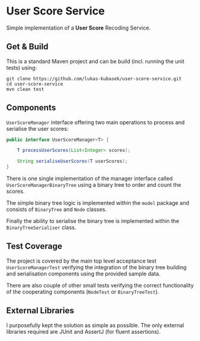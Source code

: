 User Score Service
==================

Simple implementation of a **User Score** Recoding Service.

Get & Build
-----------

This is a standard Maven project and can be build (incl. running the unit tests) using:

```
git clone https://github.com/lukas-kubasek/user-score-service.git
cd user-score-service 
mvn clean test
```

Components
----------

`UserScoreManager` interface offering two main operations to process and serialise the user scores:

```Java
public interface UserScoreManager<T> {

    T processUserScores(List<Integer> scores);

    String serialiseUserScores(T userScores);
}
``` 

There is one single implementation of the manager interface called `UserScoreManagerBinaryTree` using a binary tree
to order and count the scores.

The simple binary tree logic is implemented within the `model` package and consists of `BinaryTree` and `Node` classes.

Finally the ability to serialise the binary tree is implemented within the `BinaryTreeSerialiser` class.

Test Coverage
-------------

The project is covered by the main top level acceptance test `UserScoreManagerTest` verifying the integration of the
binary tree building and serialisation components using the provided sample data.
 
There are also couple of other small tests verifying the
correct functionality of the cooperating components (`NodeTest` or `BinaryTreeTest`). 

External Libraries
------------------

I purposefully kept the solution as simple as possible. The only external libraries required are JUnit and AssertJ (for fluent assertions). 